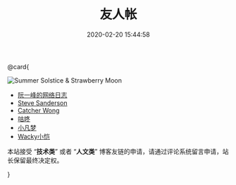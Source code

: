 ﻿---
toc: false
title: 友人帐
abbrlink: 1089846036
copyright: false
date: 2020-02-20 15:44:58
banner_img: https://i.loli.net/2020/04/13/DQaTRFbOt7UMfz1.gif
banner_img_height: 60
banner_mask_alpha: 0.5
---

@card{

![Summer Solstice & Strawberry Moon](https://i.loli.net/2020/04/13/DQaTRFbOt7UMfz1.gif)

- [阮一峰的网络日志](http://www.ruanyifeng.com/blog/)
- [Steve Sanderson](https://blog.stevensanderson.com/)
- [Catcher Wong](http://www.c-sharpcorner.com/members/catcher-wong)
- [咕咚](https://gudong.site)
- [小凡梦](https://www.xiaofm.cn)
- [Wacky小恺](https://www.zhihu.com/column/c_171835756)

本站接受 “**技术类**” 或者 “**人文类**” 博客友链的申请，请通过评论系统留言申请，站长保留最终决定权。

}
